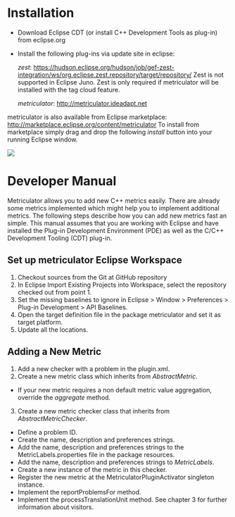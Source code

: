 Installation
============
* Download Eclipse CDT (or install C++ Development Tools as plug-in) from eclipse.org
* Install the following plug-ins via update site in eclipse:
  
  _zest_: https://hudson.eclipse.org/hudson/job/gef-zest-integration/ws/org.eclipse.zest.repository/target/repository/
   Zest is not supported in Eclipse Juno. Zest is only required if metriculator will be installed with the tag cloud feature.

  _metriculator_: http://metriculator.ideadapt.net


metriculator is also available from Eclipse marketplace: http://marketplace.eclipse.org/content/metriculator
To install from marketplace simply drag and drop the following _install_ button into your running Eclipse window.

<a href='http://marketplace.eclipse.org/marketplace-client-intro?mpc_install=269008' title='Drag and drop into a running Eclipse Indigo workspace to install metriculator'> 
	<img src='http://marketplace.eclipse.org/misc/installbutton.png'/>
</a>

Developer Manual
================
Metriculator allows you to add new C++ metrics easily. There are already some metrics implemented which might help you to implement additional metrics. The following steps describe how you can add new metrics fast an simple. This manual assumes that you are working with Eclipse and have installed the Plug-in Development Environment (PDE) as well as the C/C++ Development Tooling (CDT) plug-in.

Set up metriculator Eclipse Workspace
-------------------------------------
1. Checkout sources from the Git at GitHub repository
2. In Eclipse Import Existing Projects into Workspace, select the repository checked
out from point 1.
3. Set the missing baselines to ignore in Eclipse > Window > Preferences > Plug-in
Development > API Baselines.
4. Open the target definition file in the package metriculator and set it as target platform.
5. Update all the locations.

Adding a New Metric
-------------------
1. Add a new checker with a problem in the plugin.xml.
2. Create a new metric class which inherits from _AbstractMetric_.
 - If your new metric requires a non default metric value aggregation, override the _aggregate_ method.
3. Create a new metric checker class that inherits from _AbstractMetricChecker_.
 - Define a problem ID.
 - Create the name, description and preferences strings.
 - Add the name, description and preferences strings to the MetricLabels.properties file in the package resources.
 - Add the name, description and preferences strings to _MetricLabels_.
 - Create a new instance of the metric in this checker.
 - Register the new metric at the MetriculatorPluginActivator singleton instance.
 - Implement the reportProblemsFor method.
 - Implement the processTranslationUnit method. See chapter 3 for further information about visitors.